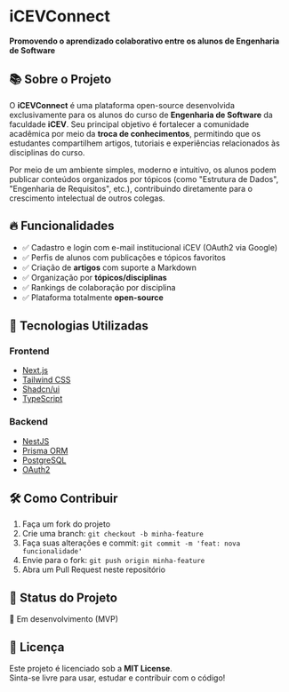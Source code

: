 # iCEVConnect

**Promovendo o aprendizado colaborativo entre os alunos de Engenharia de Software**

## 📚 Sobre o Projeto

O **iCEVConnect** é uma plataforma open-source desenvolvida exclusivamente para os alunos do curso de **Engenharia de Software** da faculdade **iCEV**. Seu principal objetivo é fortalecer a comunidade acadêmica por meio da **troca de conhecimentos**, permitindo que os estudantes compartilhem artigos, tutoriais e experiências relacionados às disciplinas do curso.

Por meio de um ambiente simples, moderno e intuitivo, os alunos podem publicar conteúdos organizados por tópicos (como "Estrutura de Dados", "Engenharia de Requisitos", etc.), contribuindo diretamente para o crescimento intelectual de outros colegas.

## 🔥 Funcionalidades

- ✅ Cadastro e login com e-mail institucional iCEV (OAuth2 via Google)
- ✅ Perfis de alunos com publicações e tópicos favoritos
- ✅ Criação de **artigos** com suporte a Markdown
- ✅ Organização por **tópicos/disciplinas**
- ✅ Rankings de colaboração por disciplina
- ✅ Plataforma totalmente **open-source**


## 🧠 Tecnologias Utilizadas

### Frontend
- [Next.js](https://nextjs.org/)
- [Tailwind CSS](https://tailwindcss.com/)
- [Shadcn/ui](https://ui.shadcn.com/)
- [TypeScript](https://www.typescriptlang.org/)

### Backend
- [NestJS](https://nestjs.com/)
- [Prisma ORM](https://www.prisma.io/)
- [PostgreSQL](https://www.postgresql.org/)
- [OAuth2](https://developers.google.com/identity)

## 🛠 Como Contribuir

1. Faça um fork do projeto
2. Crie uma branch: `git checkout -b minha-feature`
3. Faça suas alterações e commit: `git commit -m 'feat: nova funcionalidade'`
4. Envie para o fork: `git push origin minha-feature`
5. Abra um Pull Request neste repositório

## 📌 Status do Projeto

🚧 Em desenvolvimento (MVP)  


## 📄 Licença

Este projeto é licenciado sob a **MIT License**.  
Sinta-se livre para usar, estudar e contribuir com o código!